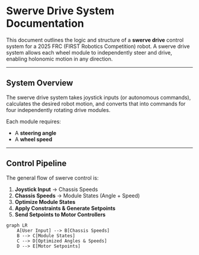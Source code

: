 #  Swerve Drive System Documentation

This document outlines the logic and structure of a **swerve drive** control system for a 2025 FRC (FIRST Robotics Competition) robot. A swerve drive system allows each wheel module to independently steer and drive, enabling holonomic motion in any direction.

---



##  System Overview

The swerve drive system takes joystick inputs (or autonomous commands), calculates the desired robot motion, and converts that into commands for four independently rotating drive modules.

Each module requires:
- A **steering angle**
- A **wheel speed**

---

##  Control Pipeline

The general flow of swerve control is:

1. **Joystick Input** → Chassis Speeds
2. **Chassis Speeds** → Module States (Angle + Speed)
3. **Optimize Module States**
4. **Apply Constraints & Generate Setpoints**
5. **Send Setpoints to Motor Controllers**

```mermaid
graph LR
    A[User Input] --> B[Chassis Speeds]
    B --> C[Module States]
    C --> D[Optimized Angles & Speeds]
    D --> E[Motor Setpoints]
